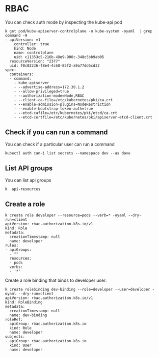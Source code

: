# RBAC

You can check auth mode by inspecting the kube-api pod

```
k get pod/kube-apiserver-controlplane -n kube-system -oyaml  | grep command -9
- apiVersion: v1
    controller: true
    kind: Node
    name: controlplane
    uid: c11353c5-216b-48e9-900c-348c5bb9ab05
  resourceVersion: "2377"
  uid: f0c02236-f8e4-4c68-85f2-a9a77dd6cd32
spec:
  containers:
  - command:
    - kube-apiserver
    - --advertise-address=172.30.1.2
    - --allow-privileged=true
    - --authorization-mode=Node,RBAC
    - --client-ca-file=/etc/kubernetes/pki/ca.crt
    - --enable-admission-plugins=NodeRestriction
    - --enable-bootstrap-token-auth=true
    - --etcd-cafile=/etc/kubernetes/pki/etcd/ca.crt
    - --etcd-certfile=/etc/kubernetes/pki/apiserver-etcd-client.crt
```

## Check if you can run a command

You can check if a particular user can run a command

```
kubectl auth can-i list secrets --namespace dev --as dave
```

## List API groups

You can list api groups

```
k  api-resources
```

## Create a role

```
k create role developer --resource=pods --verb=* -oyaml --dry-run=client 
apiVersion: rbac.authorization.k8s.io/v1
kind: Role
metadata:
  creationTimestamp: null
  name: developer
rules:
- apiGroups:
  - ""
  resources:
  - pods
  verbs:
  - '*'
```

Create a role binding that binds to developer user:

```
k create rolebinding dev-binding --role=developer --user=developer -oyaml --dry-run=client 
apiVersion: rbac.authorization.k8s.io/v1
kind: RoleBinding
metadata:
  creationTimestamp: null
  name: dev-binding
roleRef:
  apiGroup: rbac.authorization.k8s.io
  kind: Role
  name: developer
subjects:
- apiGroup: rbac.authorization.k8s.io
  kind: User
  name: developer
```